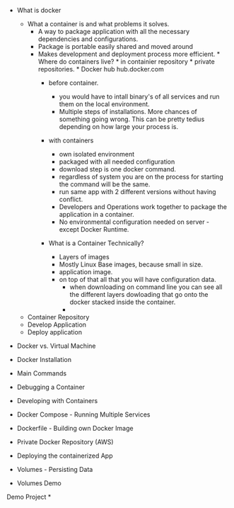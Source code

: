 * What is docker
	* What a container is and what problems it solves.
		* A way to package application with all the necessary dependencies and configurations.
		* Package is portable easily shared and moved around
		* Makes development and deployment process more efficient.
				* Where do containers live?
				* in containier repository
				* private repositories.
				* Docker hub hub.docker.com
			* before container.
				* you would have to intall binary's of all services and run them on the local environment.
				* Multiple steps of installations.  More chances of something going wrong. This can be pretty tedius depending on how large your process is.

			* with containers
				* own isolated environment
				* packaged with all needed configuration
				* download step is one docker command.
				* regardless of system you are on the process for starting the command will be the same.
				* run same app with 2 different versions without having conflict.
				* Developers and Operations work together to package the application in a container.
				* No environmental configuration needed on server - except Docker Runtime.
			* What is a Container Technically?
				* Layers of images 
				* Mostly Linux Base images, because small in size.
				* application image.
				* on top of that all that you will have configuration data.
					* when downloading on command line you can see all the different layers dowloading that go onto the docker stacked inside the container.
					*  
	* Container Repository
	* Develop Application
	* Deploy application
	
* Docker vs. Virtual Machine
* Docker Installation
* Main Commands
* Debugging a Container
* Developing with Containers
* Docker Compose - Running Multiple Services
* Dockerfile - Building own Docker Image
* Private Docker Repository (AWS)
* Deploying the containerized App
* Volumes - Persisting Data
* Volumes Demo


Demo Project
* 
